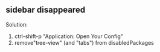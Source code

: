sidebar disappeared
---
Solution:
1) ctrl-shift-p "Application: Open Your Config"
2) remove"tree-view" (and "tabs") from disabledPackages
